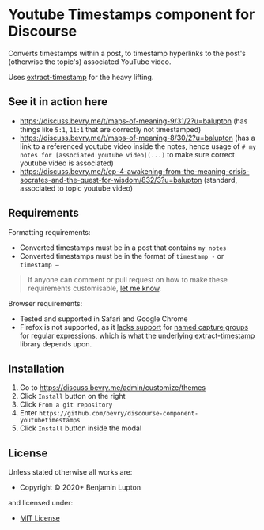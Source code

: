 # Youtube Timestamps component for Discourse

Converts timestamps within a post, to timestamp hyperlinks to the post's (otherwise the topic's) associated YouTube video.

Uses [extract-timestamp](https://github.com/bevry/extract-timestamp/) for the heavy lifting.

## See it in action here

-   https://discuss.bevry.me/t/maps-of-meaning-9/31/2?u=balupton (has things like `5:1`, `11:1` that are correctly not timestamped)
-   https://discuss.bevry.me/t/maps-of-meaning-8/30/2?u=balupton (has a link to a referenced youtube video inside the notes, hence usage of `# my notes for [associated youtube video](...)` to make sure correct youtube video is associated)
-   https://discuss.bevry.me/t/ep-4-awakening-from-the-meaning-crisis-socrates-and-the-quest-for-wisdom/832/3?u=balupton (standard, associated to topic youtube video)

## Requirements

Formatting requirements:

-   Converted timestamps must be in a post that contains `my notes`
-   Converted timestamps must be in the format of `timestamp -` or `timestamp —`

> If anyone can comment or pull request on how to make these requirements customisable, [let me know](https://github.com/bevry/discourse-component-youtubetimestamps/issues/1).

Browser requirements:

-   Tested and supported in Safari and Google Chrome
-   Firefox is not supported, as it [lacks support](https://bugzilla.mozilla.org/show_bug.cgi?id=1362154) for [named capture groups](https://github.com/tc39/proposal-regexp-named-groups) for regular expressions, which is what the underlying [extract-timestamp](https://github.com/bevry/extract-timestamp) library depends upon.

## Installation

1. Go to https://discuss.bevry.me/admin/customize/themes
1. Click `Install` button on the right
1. Click `From a git repository`
1. Enter `https://github.com/bevry/discourse-component-youtubetimestamps`
1. Click `Install` button inside the modal

<!-- LICENSE/ -->

<h2>License</h2>

Unless stated otherwise all works are:

<ul><li>Copyright &copy; 2020+ Benjamin Lupton</li></ul>

and licensed under:

<ul><li><a href="http://spdx.org/licenses/MIT.html">MIT License</a></li></ul>

<!-- /LICENSE -->
